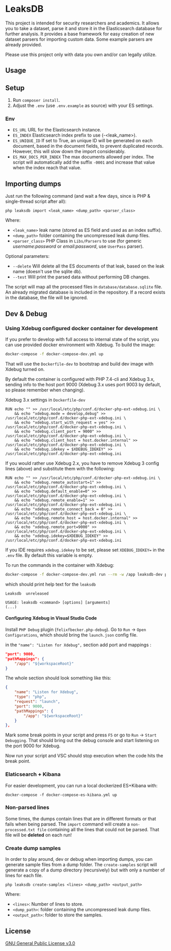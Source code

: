 # LeaksDB

This project is intended for security researchers and academics. It allows you to take a dataset, parse it and store it in the Elasticsearch database for further analysis. 
It provides a base framework for easy creation of new dataset parsers for importing custom data. Some example parsers are already provided. 

Please use this project only with data you own and/or can legally utilize. 

## Usage

## Setup

1) Run `composer install`.
2) Adjust the `.env` (use `.env.example` as source) with your ES settings.

### Env
* `ES_URL` URL for the Elasticsearch instance.
* `ES_INDEX` Elasticsearch index prefix to use (<name>-<leak_name>).
* `ES_UNIQUE_ID` If set to True, an unique ID will be generated on each document, based in the document fields, to prevent duplicated records. However, this will slow down the import considerably.
* `ES_MAX_DOCS_PER_INDEX` The max documents allowed per index. The script will automatically add the suffix `-0001` and increase that value when the index reach that value.
  
## Importing dumps

Just run the following command (and wait a few days, since is PHP & single-thread script after all):

```
php leaksdb import <leak_name> <dump_path> <parser_class>
```

Where:
* `<leak_name>` leak name (stored as ES field and used as an index suffix).
* `<dump_path>` folder containing the uncompressed leak dump files.
* `<parser_class>` PHP Class in `Libs/Parsers` to use (for generic *username:password* or *email:password*, use `UserPass` parser).

Optional parameters:
* `--delete` Will delete all the ES documents of that leak, based on the leak name (doesn't use the sqlite db).
* `--test` Will print the parsed data without performing DB changes.

The script will map all the processed files in `database/database.sqlite` file. An already migrated database is included in the repository. If a record exists in the database, the file will be ignored.

## Dev & Debug

### Using Xdebug configured docker container for development

If you prefer to develop with full access to internal state of the script, you can use provided docker environment with Xdebug. 
To build the image:

```sh
docker-compose -f docker-compose-dev.yml up  
```

That will use the `Dockerfile-dev` to bootstrap and build dev image with Xdebug turned on.

By default the container is configured with PHP 7.4-cli and Xdebug 3.x, sending info to the host port 9000 (Xdebug 3.x uses port 9003 by default, so please remember when changing).

Xdebug 3.x settings in `Dockerfile-dev`

```
RUN echo "" >> /usr/local/etc/php/conf.d/docker-php-ext-xdebug.ini \
    && echo "xdebug.mode = develop,debug" >> /usr/local/etc/php/conf.d/docker-php-ext-xdebug.ini \
    && echo "xdebug.start_with_request = yes" >> /usr/local/etc/php/conf.d/docker-php-ext-xdebug.ini \
    && echo "xdebug.client_port = 9000" >> /usr/local/etc/php/conf.d/docker-php-ext-xdebug.ini \
    && echo "xdebug.client_host = host.docker.internal" >> /usr/local/etc/php/conf.d/docker-php-ext-xdebug.ini \
    && echo "xdebug.idekey = $XDEBUG_IDEKEY" >> /usr/local/etc/php/conf.d/docker-php-ext-xdebug.ini
```

If you would rather use Xdebug 2.x, you have to remove Xdebug 3 config lines (above) and substitute them with the following:

```
RUN echo "" >> /usr/local/etc/php/conf.d/docker-php-ext-xdebug.ini \
    && echo "xdebug.remote_autostart=1" >> /usr/local/etc/php/conf.d/docker-php-ext-xdebug.ini \
    && echo "xdebug.default_enable=0" >> /usr/local/etc/php/conf.d/docker-php-ext-xdebug.ini \
    && echo "xdebug.remote_enable=1" >> /usr/local/etc/php/conf.d/docker-php-ext-xdebug.ini \
    && echo "xdebug.remote_connect_back = 0" >> /usr/local/etc/php/conf.d/docker-php-ext-xdebug.ini \
    && echo "xdebug.remote_host = host.docker.internal" >> /usr/local/etc/php/conf.d/docker-php-ext-xdebug.ini \
    && echo "xdebug.remote_port=9000" >> /usr/local/etc/php/conf.d/docker-php-ext-xdebug.ini \
    && echo "xdebug.idekey=$XDEBUG_IDEKEY" >> /usr/local/etc/php/conf.d/docker-php-ext-xdebug.ini
```

If you IDE requires `xdebug.idekey` to be set, please set `XDEBUG_IDEKEY=` in the `.env` file. By default this variable is empty.

To run the commands in the container with Xdebug:

```sh
docker-compose -f docker-compose-dev.yml run --rm -w /app leaksdb-dev php leaksdb 
```

which should print help text for the `leaksdb` 
```
Leaksdb  unreleased

USAGE: leaksdb <command> [options] [arguments] 
(...)
```

#### Configuring Xdebug in Visual Studio Code 
Install `PHP Debug` plugin (`felixfbecker.php-debug`).
Go to `Run` -> `Open Configurations`, which should bring the `launch.json` config file.

in the `"name": "Listen for Xdebug",` section add port and mappings : 

```json
"port": 9000,
"pathMappings": {
    "/app": "${workspaceRoot}"
}
```

The whole section should look something like this:

```json
{
    "name": "Listen for Xdebug",
    "type": "php",
    "request": "launch",
    "port": 9000,
    "pathMappings": {
        "/app": "${workspaceRoot}"
    }
},
```

Mark some break points in your script and press `F5` or go to `Run` -> `Start Debugging`. That should bring out the debug console and start listening on the port 9000 for Xdebug. 

Now run your script and VSC should stop execution when the code hits the break point. 

### Elaticsearch + Kibana

For easier development, you can run a local dockerized ES+Kibana with:

```
docker-compose -f docker-compose-es-kibana.yml up
```

### Non-parsed lines

Some times, the dumps contain lines that are in different formats or that fails when being parsed.
The `import` command will create a `non-processed.txt file` containing all the lines that could not be parsed.
That file will be **deleted** on each run!

### Create dump samples

In order to play around, dev or debug when importing dumps, you can generate sample files from a dump folder.
The `create-samples` script will generate a copy of a dump directory (recursively) but with only a number of lines for each file.

```
php leaksdb create-samples <lines> <dump_path> <output_path>
```

Where:
* `<lines>`: Number of lines to store.
* `<dump_path>`: folder containing the uncompressed leak dump files.
* `<output_path>`: folder to store the samples.


## License
[GNU General Public License v3.0](https://choosealicense.com/licenses/gpl-3.0/)